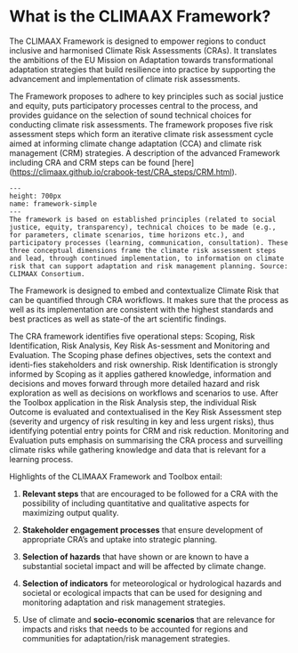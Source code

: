 What is the CLIMAAX Framework?
=======================

The CLIMAAX Framework is designed to empower regions to conduct inclusive and harmonised Climate Risk Assessments (CRAs). It translates the ambitions of the EU Mission on Adaptation towards transformational adaptation strategies that build resilience into practice by supporting the advancement and implementation of climate risk assessments.

The Framework proposes to adhere to key principles such as social justice and equity, puts participatory processes central to the process, and provides guidance on the selection of sound technical choices for conducting climate risk assessments. The framework proposes five risk assessment steps which form an iterative climate risk assessment cycle aimed at informing climate change adaptation (CCA) and climate risk management (CRM) strategies. A description of the advanced Framework including CRA and CRM steps can be found [here] (https://climaax.github.io/crabook-test/CRA_steps/CRM.html).

```{figure} ../images/Framework_simple.png
---
height: 700px
name: framework-simple
---
The framework is based on established principles (related to social justice, equity, transparency), technical choices to be made (e.g., for parameters, climate scenarios, time horizons etc.), and participatory processes (learning, communication, consultation). These three conceptual dimensions frame the climate risk assessment steps and lead, through continued implementation, to information on climate risk that can support adaptation and risk management planning. Source: CLIMAAX Consortium.
```
The Framework is designed to embed and contextualize Climate Risk that can be quantified through CRA workflows. It makes sure that the process as well as its implementation are consistent with the highest standards and best practices as well as state-of the art scientific findings. 

The CRA framework identifies five operational steps: Scoping, Risk Identification, Risk Analysis, Key Risk As-sessment and Monitoring and Evaluation. The Scoping phase defines objectives, sets the context and identi-fies stakeholders and risk ownership. Risk Identification is strongly informed by Scoping as it applies gathered knowledge, information and decisions and moves forward through more detailed hazard and risk exploration as well as decisions on workflows and scenarios to use. After the Toolbox application in the Risk Analysis step, the individual Risk Outcome is evaluated and contextualised in the Key Risk Assessment step (severity and urgency of risk resulting in key and less urgent risks), thus identifying potential entry points for CRM and risk reduction. Monitoring and Evaluation puts emphasis on summarising the CRA process and surveilling climate risks while gathering knowledge and data that is relevant for a learning process.

Highlights of the CLIMAAX Framework and Toolbox entail:

1. **Relevant steps** that are encouraged to be followed for a CRA with the possibility of including quantitative and qualitative aspects for maximizing output quality.

2. **Stakeholder engagement processes** that ensure development of appropriate CRA’s and uptake into strategic planning.

3. **Selection of hazards** that have shown or are known to have a substantial societal impact and will be affected by climate change.

4. **Selection of indicators** for meteorological or hydrological hazards and societal or ecological impacts that can be used for designing and monitoring adaptation and risk management strategies.

5. Use of climate and **socio-economic scenarios** that are relevance for impacts and risks that needs to be accounted for regions and communities for adaptation/risk management strategies.
